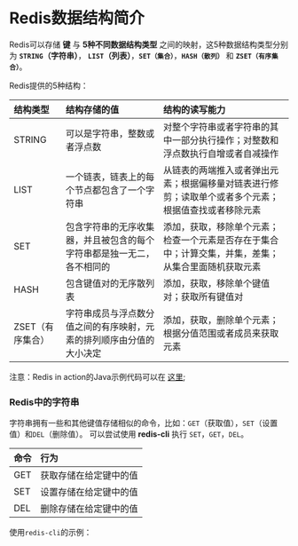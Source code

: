 Redis数据结构简介
====================================================
Redis可以存储 **键** 与 **5种不同数据结构类型** 之间的映射，这5种数据结构类型分别为 **`STRING`（字符串）**，
**`LIST`（列表）**，**`SET（集合）`**，**`HASH（散列）`** 和 **`ZSET（有序集合）`**。

Redis提供的5种结构：

| 结构类型 | 结构存储的值 | 结构的读写能力 |
| :------ | :--------- | :---------- |
| STRING|可以是字符串，整数或者浮点数|对整个字符串或者字符串的其中一部分执行操作；对整数和浮点数执行自增或者自减操作|
| LIST|一个链表，链表上的每个节点都包含了一个字符串|从链表的两端推入或者弹出元素；根据偏移量对链表进行修剪；读取单个或者多个元素；根据值查找或者移除元素|
| SET|包含字符串的无序收集器，并且被包含的每个字符串都是独一无二，各不相同的|添加，获取，移除单个元素；检查一个元素是否存在于集合中；计算交集，并集，差集；从集合里面随机获取元素|
| HASH|包含键值对的无序散列表|添加，获取，移除单个键值对；获取所有键值对|
| ZSET（有序集合）|字符串成员与浮点数分值之间的有序映射，元素的排列顺序由分值的大小决定|添加，获取，删除单个元素；根据分值范围或者成员来获取元素|

注意：Redis in action的Java示例代码可以在 [这里](https://github.com/josiahcarlson/redis-in-action/tree/master/java/src/main/java);

### Redis中的字符串
字符串拥有一些和其他键值存储相似的命令，比如：`GET`（获取值），`SET`（设置值）和`DEL`（删除值）。
可以尝试使用 **redis-cli** 执行 `SET`，`GET`，`DEL`。

| 命令 | 行为 |
| :------ | :------- |
| GET | 获取存储在给定键中的值 |
| SET | 设置存储在给定键中的值 |
| DEL | 删除存储在给定键中的值 |

使用`redis-cli`的示例：
```powershell

```
